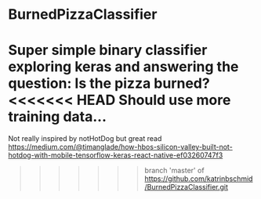 # BurnedPizzaClassifier
Super simple binary classifier exploring keras and answering the question: Is the pizza burned?
<<<<<<< HEAD
Should use more training data...
=======


Not really inspired by notHotDog but great read https://medium.com/@timanglade/how-hbos-silicon-valley-built-not-hotdog-with-mobile-tensorflow-keras-react-native-ef03260747f3
>>>>>>> branch 'master' of https://github.com/katrinbschmid/BurnedPizzaClassifier.git
